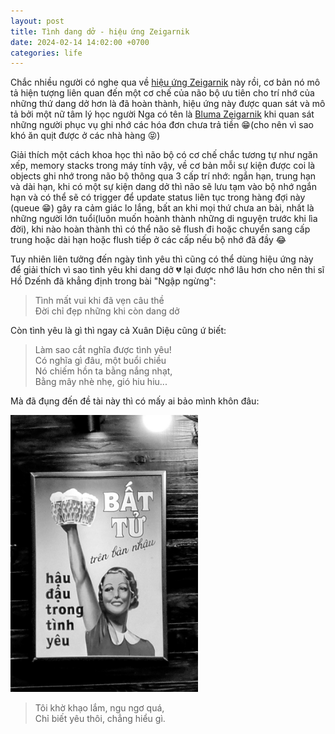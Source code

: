 ```yaml
---
layout: post
title: Tình dang dở - hiệu ứng Zeigarnik 
date: 2024-02-14 14:02:00 +0700
categories: life
---
```


Chắc nhiều người có nghe qua về [hiệu ứng Zeigarnik](https://vietcetera.com/vn/hieu-ung-zeigarnik-noi-am-anh-ve-nhung-viec-chua-hoan-thanh) này rồi, cơ bản nó mô tả hiện tượng liên quan đến một cơ chế của não bộ ưu tiên cho trí nhớ của những thứ dang dở hơn là đã hoàn thành, hiệu ứng này được quan sát và mô tả bởi một nữ tâm lý học người Nga có tên là [Bluma Zeigarnik](https://en.wikipedia.org/wiki/Bluma_Zeigarnik) khi quan sát những người phục vụ ghi nhớ các hóa đơn chưa trả tiền 😁(cho nên vì sao khó ăn quịt được ở các nhà hàng 😝)

Giải thích một cách khoa học thì não bộ có cơ chế chắc tương tự như ngăn xếp, memory stacks trong máy tính vậy, về cơ bản mỗi sự kiện được coi là objects ghi nhớ trong não bộ thông qua 3 cấp trí nhớ: ngắn hạn, trung hạn và dài hạn, khi có một sự kiện dang dở thì não sẽ lưu tạm vào bộ nhớ ngắn hạn và có thể sẽ có trigger để update status liên tục trong hàng đợi này (queue 😁) gây ra cảm giác lo lắng, bất an khi mọi thứ chưa an bài, nhất là những người lớn tuổi(luôn muốn hoành thành những di nguyện trước khi lìa đời), khi nào hoàn thành thì có thể não sẽ flush đi hoặc chuyển sang cấp trung hoặc dài hạn hoặc flush tiếp ở các cấp nếu bộ nhớ đã đầy 😂

Tuy nhiên liên tưởng đến ngày tình yêu thì cũng có thể dùng hiệu ứng này để giải thích vì sao tình yêu khi dang dở 💔 lại được nhớ lâu hơn cho nên thi sĩ Hồ Dzếnh đã khẳng định trong bài "Ngập ngừng":

>Tình mất vui khi đã vẹn câu thề  
>Đời chỉ đẹp những khi còn dang dở

Còn tình yêu là gì thì ngay cả Xuân Diệu cũng ứ biết:   
>Làm sao cắt nghĩa được tình yêu!  
>Có nghĩa gì đâu, một buổi chiều  
>Nó chiếm hồn ta bằng nắng nhạt,  
>Bằng mây nhè nhẹ, gió hiu hiu...

Mà đã đụng đến đề tài này thì có mấy ai bảo mình khôn đâu:

<img src="https://raw.githubusercontent.com/vdchuyen/chuyen-vn/master/img/love-zg.jpg" width="300"/>

>Tôi khờ khạo lắm, ngu ngơ quá,  
>Chỉ biết yêu thôi, chẳng hiểu gì.
